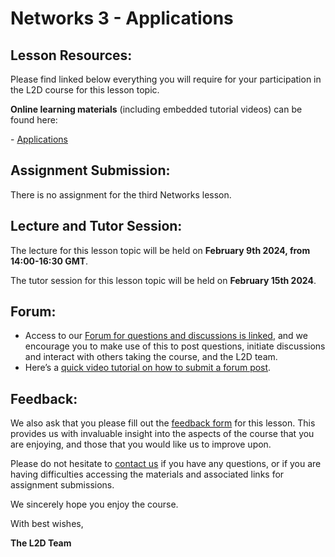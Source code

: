 # Networks 3 - Applications
## Lesson Resources:

Please find linked below everything you will require for your participation in the L2D course for this lesson topic.

**Online learning materials** (including embedded tutorial videos) can be found here:

- [Applications](https://lido-october2023.github.io/Networks/01-networks_1.html)

## Assignment Submission:

There is no assignment for the third Networks lesson.
 
## Lecture and Tutor Session:

The lecture for this lesson topic will be held on **February 9th 2024, from 14:00-16:30 GMT**.

The tutor session for this lesson topic will be held on **February 15th 2024**.

## Forum:
- Access to our [Forum for questions and discussions is linked](https://github.com/orgs/L2D-October2023/discussions), and we encourage you to make use of this to post questions, initiate discussions and interact with others taking the course, and the L2D team.
- Here’s a [quick video tutorial on how to submit a forum post](https://www.youtube.com/watch?app=desktop&v=N5N7QbLwztQ).
 
## Feedback:
We also ask that you please fill out the [feedback form](https://forms.gle/zfMHkPPLQDFAHxQt7) for this lesson. This provides us with invaluable insight into the aspects of the course that you are enjoying, and those that you would like us to improve upon.

Please do not hesitate to [contact us](mailto:admin@learntodiscover.ai) if you have any questions, or if you are having difficulties accessing the materials and associated links for assignment submissions.

We sincerely hope you enjoy the course.

With best wishes,

**The L2D Team**
